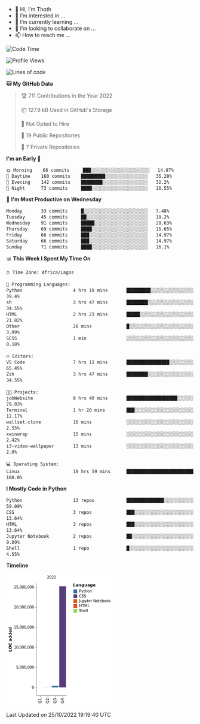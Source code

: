 <!---
thoth2357/thoth2357 is a ✨ special ✨ repository because its `README.md` (this file) appears on your GitHub profile.
You can click the Preview link to take a look at your changes.
--->

- 👋 Hi, I’m Thoth
- 👀 I’m interested in ...
- 🌱 I’m currently learning ...
- 💞️ I’m looking to collaborate on ...
- 📫 How to reach me ...




<!--START_SECTION:waka-->
![Code Time](http://img.shields.io/badge/Code%20Time-1%2C839%20hrs%2031%20mins-blue)

![Profile Views](http://img.shields.io/badge/Profile%20Views-59-blue)

![Lines of code](https://img.shields.io/badge/From%20Hello%20World%20I%27ve%20Written-26%20Million%20lines%20of%20code-blue)

**🐱 My GitHub Data** 

> 🏆 711 Contributions in the Year 2022
 > 
> 📦 127.8 kB Used in GitHub's Storage 
 > 
> 🚫 Not Opted to Hire
 > 
> 📜 19 Public Repositories 
 > 
> 🔑 7 Private Repositories  
 > 
**I'm an Early 🐤** 

```text
🌞 Morning    66 commits     ███░░░░░░░░░░░░░░░░░░░░░░   14.97% 
🌆 Daytime    160 commits    █████████░░░░░░░░░░░░░░░░   36.28% 
🌃 Evening    142 commits    ████████░░░░░░░░░░░░░░░░░   32.2% 
🌙 Night      73 commits     ████░░░░░░░░░░░░░░░░░░░░░   16.55%

```
📅 **I'm Most Productive on Wednesday** 

```text
Monday       33 commits     █░░░░░░░░░░░░░░░░░░░░░░░░   7.48% 
Tuesday      45 commits     ██░░░░░░░░░░░░░░░░░░░░░░░   10.2% 
Wednesday    91 commits     █████░░░░░░░░░░░░░░░░░░░░   20.63% 
Thursday     69 commits     ████░░░░░░░░░░░░░░░░░░░░░   15.65% 
Friday       66 commits     ███░░░░░░░░░░░░░░░░░░░░░░   14.97% 
Saturday     66 commits     ███░░░░░░░░░░░░░░░░░░░░░░   14.97% 
Sunday       71 commits     ████░░░░░░░░░░░░░░░░░░░░░   16.1%

```


📊 **This Week I Spent My Time On** 

```text
⌚︎ Time Zone: Africa/Lagos

💬 Programming Languages: 
Python                   4 hrs 19 mins       █████████░░░░░░░░░░░░░░░░   39.4% 
sh                       3 hrs 47 mins       ████████░░░░░░░░░░░░░░░░░   34.55% 
HTML                     2 hrs 23 mins       █████░░░░░░░░░░░░░░░░░░░░   21.82% 
Other                    26 mins             █░░░░░░░░░░░░░░░░░░░░░░░░   3.99% 
SCSS                     1 min               ░░░░░░░░░░░░░░░░░░░░░░░░░   0.18%

🔥 Editors: 
VS Code                  7 hrs 11 mins       ████████████████░░░░░░░░░   65.45% 
Zsh                      3 hrs 47 mins       ████████░░░░░░░░░░░░░░░░░   34.55%

🐱‍💻 Projects: 
jobWebsite               8 hrs 40 mins       ███████████████████░░░░░░   79.03% 
Terminal                 1 hr 20 mins        ███░░░░░░░░░░░░░░░░░░░░░░   12.17% 
wallset.clone            16 mins             ░░░░░░░░░░░░░░░░░░░░░░░░░   2.55% 
xwinwrap                 15 mins             ░░░░░░░░░░░░░░░░░░░░░░░░░   2.42% 
i3-video-wallpaper       13 mins             ░░░░░░░░░░░░░░░░░░░░░░░░░   2.0%

💻 Operating System: 
Linux                    10 hrs 59 mins      █████████████████████████   100.0%

```

**I Mostly Code in Python** 

```text
Python                   13 repos            ██████████████░░░░░░░░░░░   59.09% 
CSS                      3 repos             ███░░░░░░░░░░░░░░░░░░░░░░   13.64% 
HTML                     3 repos             ███░░░░░░░░░░░░░░░░░░░░░░   13.64% 
Jupyter Notebook         2 repos             ██░░░░░░░░░░░░░░░░░░░░░░░   9.09% 
Shell                    1 repo              █░░░░░░░░░░░░░░░░░░░░░░░░   4.55%

```


**Timeline**

![Chart not found](https://raw.githubusercontent.com/thoth2357/thoth2357/main/charts/bar_graph.png) 


 Last Updated on 25/10/2022 19:19:40 UTC
<!--END_SECTION:waka-->
<!--![](http://github-profile-summary-cards.vercel.app/api/cards/profile-details?username=thoth2357&theme=2077)

![](http://github-profile-summary-cards.vercel.app/api/cards/stats?username=thoth2357&theme=2077)![](http://github-profile-summary-cards.vercel.app/api/cards/productive-time?username=thoth2357&theme=2077&utcOffset=8) -->
